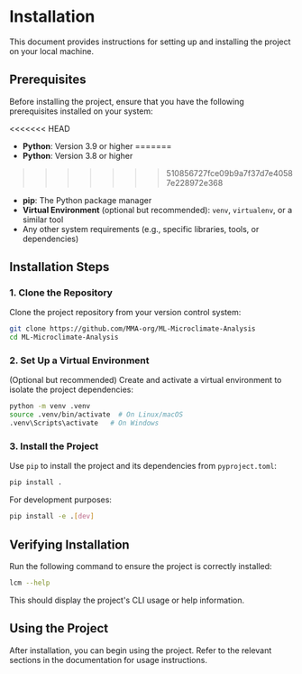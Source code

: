 # Installation

This document provides instructions for setting up and installing the project on your local machine.

## Prerequisites

Before installing the project, ensure that you have the following prerequisites installed on your system:

<<<<<<< HEAD
- **Python**: Version 3.9 or higher
=======
- **Python**: Version 3.8 or higher
>>>>>>> 510856727fce09b9a7f37d7e40587e228972e368
- **pip**: The Python package manager
- **Virtual Environment** (optional but recommended): `venv`, `virtualenv`, or a similar tool
- Any other system requirements (e.g., specific libraries, tools, or dependencies)

## Installation Steps

### 1. Clone the Repository

Clone the project repository from your version control system:

```bash
git clone https://github.com/MMA-org/ML-Microclimate-Analysis
cd ML-Microclimate-Analysis
```

### 2. Set Up a Virtual Environment

(Optional but recommended) Create and activate a virtual environment to isolate the project dependencies:

```bash
python -m venv .venv
source .venv/bin/activate  # On Linux/macOS
.venv\Scripts\activate   # On Windows
```

### 3. Install the Project

Use `pip` to install the project and its dependencies from `pyproject.toml`:

```bash
pip install .
```

For development purposes:

```bash
pip install -e .[dev]
```

## Verifying Installation

Run the following command to ensure the project is correctly installed:

```bash
lcm --help
```

This should display the project's CLI usage or help information.

## Using the Project

After installation, you can begin using the project. Refer to the relevant sections in the documentation for usage instructions.
